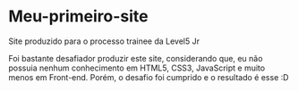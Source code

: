 # Meu-primeiro-site
Site produzido para o processo trainee da Level5 Jr

Foi bastante desafiador produzir este site, considerando que, eu não possuia nenhum conhecimento em HTML5, CSS3, JavaScript 
e muito menos em Front-end. Porém, o desafio foi cumprido e o resultado é esse :D
